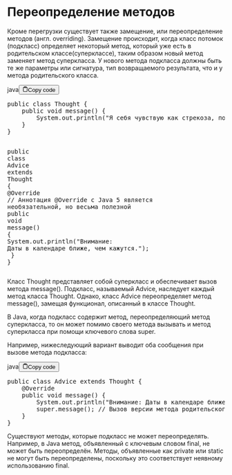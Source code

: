 <h1>Переопределение методов</h1>
<p>Кроме перегрузки существует также замещение, или переопределение методов (англ. overriding).
Замещение происходит, когда класс потомок (подкласс) определяет некоторый метод,
который уже есть в родительском классе(суперклассе), таким образом новый метод заменяет метод суперкласса.
У нового метода подкласса должны быть те же параметры или сигнатура, тип возвращаемого результата,
что и у метода родительского класса.</p>
<div class="code-element"><div class="lang-line"><text>java</text><button class="copy-button" id="code752b" onclick="copyCode(code752, code752b)"><svg stroke="currentColor" fill="none" stroke-width="2" viewBox="0 0 24 24" stroke-linecap="round" stroke-linejoin="round" class="h-4 w-4" height="1em" width="1em" xmlns="http://www.w3.org/2000/svg"><path d="M16 4h2a2 2 0 0 1 2 2v14a2 2 0 0 1-2 2H6a2 2 0 0 1-2-2V6a2 2 0 0 1 2-2h2"></path><rect x="8" y="2" width="8" height="4" rx="1" ry="1"></rect></svg><text>Copy code</text></button></div><div class="code" id="code752"><div class="highlight"><pre><span></span><span class="kd">public</span><span class="w"> </span><span class="kd">class</span> <span class="nc">Thought</span><span class="w"> </span><span class="p">{</span>
<span class="w">    </span><span class="kd">public</span><span class="w"> </span><span class="kt">void</span><span class="w"> </span><span class="nf">message</span><span class="p">()</span><span class="w"> </span><span class="p">{</span>
<span class="w">        </span><span class="n">System</span><span class="p">.</span><span class="na">out</span><span class="p">.</span><span class="na">println</span><span class="p">(</span><span class="s">&quot;Я себя чувствую как стрекоза, попавшая в параллельную вселенную.&quot;</span><span class="p">);</span>
<span class="w">    </span><span class="p">}</span>
<span class="p">}</span>

<span class="kd">public</span><span class="w"> </span><span class="kd">class</span> <span class="nc">Advice</span><span class="w"> </span><span class="kd">extends</span><span class="w"> </span><span class="n">Thought</span><span class="w"> </span><span class="p">{</span>
<span class="w">    </span><span class="nd">@Override</span><span class="w">  </span><span class="c1">// Аннотация @Override с Java 5 является необязательной, но весьма полезной</span>
<span class="w">    </span><span class="kd">public</span><span class="w"> </span><span class="kt">void</span><span class="w"> </span><span class="nf">message</span><span class="p">()</span><span class="w"> </span><span class="p">{</span>
<span class="w">        </span><span class="n">System</span><span class="p">.</span><span class="na">out</span><span class="p">.</span><span class="na">println</span><span class="p">(</span><span class="s">&quot;Внимание: Даты в календаре ближе, чем кажутся.&quot;</span><span class="p">);</span>
<span class="w">    </span><span class="p">}</span>
<span class="p">}</span>
</pre></div></div></div>

<p>Класс Thought представляет собой суперкласс и обеспечивает вызов метода message().
Подкласс, называемый Advice, наследует каждый метод класса Thought.
Однако, класс Advice переопределяет метод message(), замещая функционал, описанный в классе Thought.</p>
<p>В Java, когда подкласс содержит метод, переопределяющий метод суперкласса,
то он может помимо своего метода вызывать и метод суперкласса при помощи ключевого слова super.</p>
<p>Например, нижеследующий вариант выводит оба сообщения при вызове метода подкласса:</p>
<div class="code-element"><div class="lang-line"><text>java</text><button class="copy-button" id="code753b" onclick="copyCode(code753, code753b)"><svg stroke="currentColor" fill="none" stroke-width="2" viewBox="0 0 24 24" stroke-linecap="round" stroke-linejoin="round" class="h-4 w-4" height="1em" width="1em" xmlns="http://www.w3.org/2000/svg"><path d="M16 4h2a2 2 0 0 1 2 2v14a2 2 0 0 1-2 2H6a2 2 0 0 1-2-2V6a2 2 0 0 1 2-2h2"></path><rect x="8" y="2" width="8" height="4" rx="1" ry="1"></rect></svg><text>Copy code</text></button></div><div class="code" id="code753"><div class="highlight"><pre><span></span><span class="kd">public</span><span class="w"> </span><span class="kd">class</span> <span class="nc">Advice</span><span class="w"> </span><span class="kd">extends</span><span class="w"> </span><span class="n">Thought</span><span class="w"> </span><span class="p">{</span>
<span class="w">    </span><span class="nd">@Override</span>
<span class="w">    </span><span class="kd">public</span><span class="w"> </span><span class="kt">void</span><span class="w"> </span><span class="nf">message</span><span class="p">()</span><span class="w"> </span><span class="p">{</span>
<span class="w">        </span><span class="n">System</span><span class="p">.</span><span class="na">out</span><span class="p">.</span><span class="na">println</span><span class="p">(</span><span class="s">&quot;Внимание: Даты в календаре ближе, чем кажутся.&quot;</span><span class="p">);</span>
<span class="w">        </span><span class="kd">super</span><span class="p">.</span><span class="na">message</span><span class="p">();</span><span class="w"> </span><span class="c1">// Вызов версии метода родительского класса</span>
<span class="w">    </span><span class="p">}</span>
<span class="p">}</span>
</pre></div></div></div>

<p>Существуют методы, которые подкласс не может переопределять.
Например, в Java метод, объявленный с ключевым словом final, не может быть переопределён.
Методы, объявленные как private или static не могут быть переопределены,
поскольку это соответствует неявному использованию final.</p>